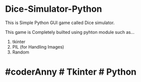 # Dice-Simulator-Python

This is Simple Python GUI game called Dice simulator.

This game is Completely builted using pyhton module such as...

1) tkinter
2) PIL (for Handling Images)
3) Random 

# #coderAnny # Tkinter # Python

